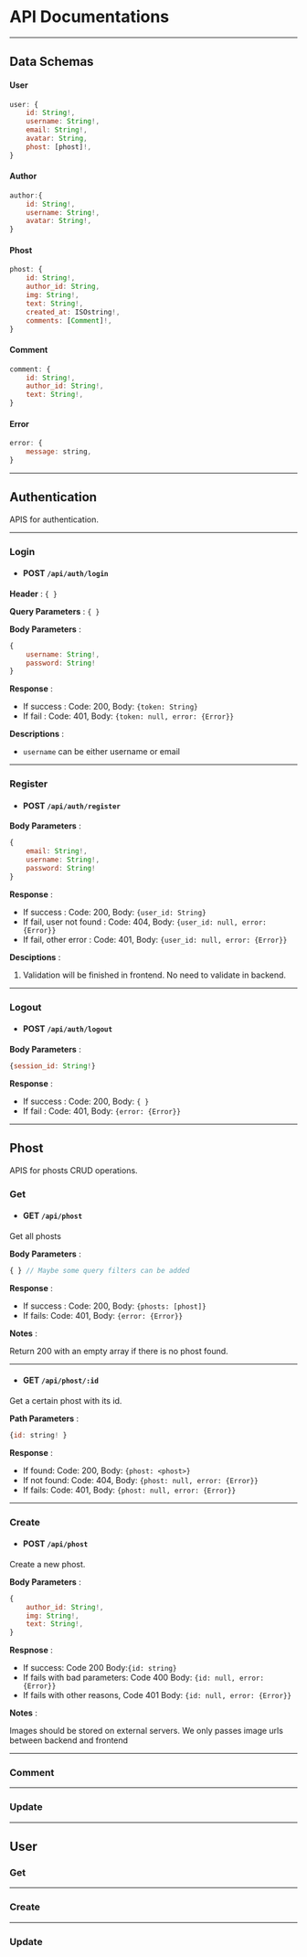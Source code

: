 # API Documentations

---

<!-- ## Table of Contents

- [API Documentations](#api-documentations)
  - [Table of Contents](#table-of-contents)
  - [Authentication](#authentication)
    - [Login](#login)
    - [Register](#register)
    - [Logout](#logout) -->

## Data Schemas

#### User

```js
user: {
    id: String!,
    username: String!,
    email: String!,
    avatar: String,
    phost: [phost]!,
}
```

#### Author

```js
author:{
    id: String!,
    username: String!,
    avatar: String!,
}
```

#### Phost

```js
phost: {
    id: String!,
    author_id: String,
    img: String!,
    text: String!,
    created_at: ISOstring!,
    comments: [Comment]!,
}
```

#### Comment

```js
comment: {
    id: String!,
    author_id: String!,
    text: String!,
}
```

#### Error

```js
error: {
    message: string,
}
```

---

## Authentication

APIS for authentication.

---

### Login

- #### POST `/api/auth/login`

**Header** :
 `{ }`

**Query Parameters** :
 `{ }`

**Body Parameters** : 
```js
{
    username: String!,
    password: String!
}
```

**Response** :

- If success : Code: 200, Body: `{token: String}`
- If fail : Code: 401, Body: `{token: null, error: {Error}}`

**Descriptions** :

- `username` can be either username or email

---

### Register

- #### POST `/api/auth/register`

**Body Parameters** : 
```js
{
    email: String!, 
    username: String!, 
    password: String!
}
```

**Response** :
- If success : Code: 200, Body: `{user_id: String}`
- If fail, user not found : Code: 404, Body: `{user_id: null, error: {Error}}`
- If fail, other error : Code: 401, Body: `{user_id: null, error: {Error}}`

**Desciptions** :

1. Validation will be finished in frontend. No need to validate in backend.

---

### Logout

- #### POST `/api/auth/logout`

**Body Parameters** : 

```js
{session_id: String!}
```

**Response** :

- If success : Code: 200, Body: `{ }`
- If fail : Code: 401, Body: `{error: {Error}}`

---

## Phost

APIS for phosts CRUD operations.

### Get

- #### GET `/api/phost`

Get all phosts

**Body Parameters** : 

```js
{ } // Maybe some query filters can be added
```

**Response** :

- If success : Code: 200, Body: `{phosts: [phost]}`
- If fails: Code: 401, Body: `{error: {Error}}`

**Notes** :

  Return 200 with an empty array if there is no phost found.

---

- #### GET `/api/phost/:id`

Get a certain phost with its id.

**Path Parameters** : 

```js
{id: string! }
```

**Response** :

- If found: Code: 200, Body: `{phost: <phost>}`
- If not found: Code: 404, Body: `{phost: null, error: {Error}}`
- If fails: Code: 401, Body: `{phost: null, error: {Error}}`

---

### Create

- #### POST `/api/phost`

Create a new phost.

**Body Parameters** : 

```js
{
    author_id: String!,
    img: String!,
    text: String!,
}
```

**Respnose** :

- If success: Code 200 Body:`{id: string}`
- If fails with bad parameters: Code 400 Body: `{id: null, error: {Error}}`
- If fails with other reasons, Code 401 Body: `{id: null, error: {Error}}`

**Notes** :

Images should be stored on external servers. We only passes image urls between backend and frontend

---

### Comment

---

### Update

---

## User

### Get

---

### Create

---

### Update


